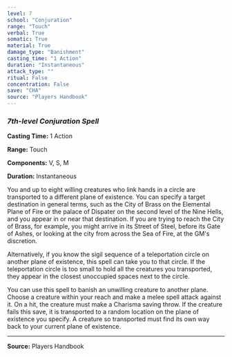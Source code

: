 ```yaml
---
level: 7
school: "Conjuration"
range: "Touch"
verbal: True
somatic: True
material: True
damage_type: "Banishment"
casting_time: "1 Action"
duration: "Instantaneous"
attack_type: ""
ritual: False
concentration: False
save: "CHA"
source: "Players Handbook"
---
```


### *7th-level Conjuration Spell*

**Casting Time:** 1 Action

**Range:** Touch

**Components:** V, S, M

**Duration:** Instantaneous

You and up to eight willing creatures who link hands in a circle are transported to a different plane of existence. You can specify a target destination in general terms, such as the City of Brass on the Elemental Plane of Fire or the palace of Dispater on the second level of the Nine Hells, and you appear in or near that destination. If you are trying to reach the City of Brass, for example, you might arrive in its Street of Steel, before its Gate of Ashes, or looking at the city from across the Sea of Fire, at the GM's discretion.
 
 Alternatively, if you know the sigil sequence of a teleportation circle on another plane of existence, this spell can take you to that circle. If the teleportation circle is too small to hold all the creatures you transported, they appear in the closest unoccupied spaces next to the circle.
 
 You can use this spell to banish an unwilling creature to another plane. Choose a creature within your reach and make a melee spell attack against it. On a hit, the creature must make a Charisma saving throw. If the creature fails this save, it is transported to a random location on the plane of existence you specify. A creature so transported must find its own way back to your current plane of existence.

---
**Source:** Players Handbook
